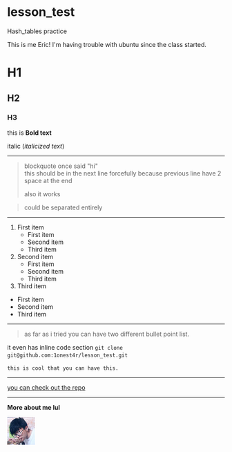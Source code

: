 # lesson_test
Hash_tables practice 

This is me Eric! I'm having trouble with ubuntu since the 
class started.

# H1
## H2
### H3

this is **Bold text**

italic (*italicized text*)

---

> blockquote once said "hi"  
> this should be in the next line forcefully because previous line have 2 space at the end
>
>also it works

>could be separated entirely

---

1. First item 
   - First item
   - Second item
   - Third item
2. Second item
   - First item
   - Second item
   - Third item
3. Third item
- First item
- Second item
- Third item
  
---

>as far as i tried you can have two different bullet point list.

it even has inline code section
`git clone git@github.com:1onest4r/lesson_test.git`

```
this is cool that you can have this.
```

---

[you can check out the repo](https://github.com/1onest4r/lesson_test)

---

**More about me lul**

![this is image of ](lmao.jpg)